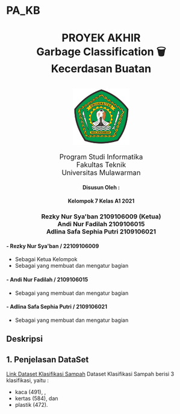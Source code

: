 # PA_KB
<div align="center">
    <h1>PROYEK AKHIR<br><b>Garbage Classification 🗑️</b><br><b>Kecerdasan Buatan</b></h1><br>
    <div>
        <a>
            <img src="Images/unmul.png" height="150">
        </a>
        <!-- <p><h2>Presented for :</h2></p>
        <a>
            <img src="Images/ascii.png" height="100">
        </a>
        <a>
            <img src="Images/labif.png" alt="unmul" height="100">
        </a><br><br> -->
        <div align="center">
            <p style="font-size: 18px;">
                Program Studi Informatika<br>
                Fakultas Teknik<br>
                Universitas Mulawarman
            </p>
        </div>
    </div>
</div>

<div align="center">
    <div>
        <p><h4>Disusun Oleh : </h4></p>
        <p><h4>Kelompok 7 Kelas A1 2021</h4></p>
        <div>
            <p><h3>
                Rezky Nur Sya'ban 2109106009 (Ketua)<br>
                Andi Nur Fadilah 2109106015<br>
                Adlina Safa Sephia Putri 2109106021
            </h3></p>
        </div>
    </div>
</div>

#### - Rezky Nur Sya'ban / 22109106009
<!-- [![raymond](https://github.com/kmyk/online-judge-template-generator/workflows/test/badge.svg)](https://github.com/Raymond211101) -->
- Sebagai Ketua Kelompok
- Sebagai yang membuat dan mengatur bagian 
<!-- Pre-Processing ⌛ -->

#### - Andi Nur Fadilah / 2109106015
<!-- [![wendra](https://github.com/kmyk/online-judge-template-generator/workflows/test/badge.svg)](https://github.com/wendra08) -->
- Sebagai yang membuat dan mengatur bagian 
<!-- Modelling 🔍 -->

#### - Adlina Safa Sephia Putri / 2109106021
<!-- [![sukoshi2](https://github.com/kmyk/online-judge-template-generator/workflows/test/badge.svg)](https://github.com/Sukoshi2) -->
- Sebagai yang membuat dan mengatur bagian 
<!-- Data Visualization and Data Analyst 📊 -->

## Deskripsi

## 1. Penjelasan DataSet
[Link Dataset Klasifikasi Sampah](https://drive.google.com/drive/folders/19n4_o_hunrj9GS1fPXFMMBPSwbEmhI7G?usp=sharing)
Dataset Klasifikasi Sampah berisi 3 klasifikasi, yaitu :  
- kaca (491), , 
- kertas (584), dan 
- plastik (472).
